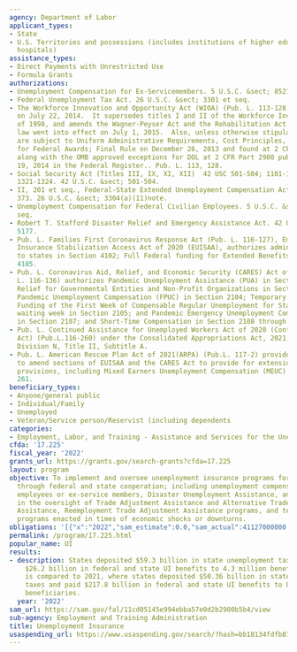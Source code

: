 ```yaml
---
agency: Department of Labor
applicant_types:
- State
- U.S. Territories and possessions (includes institutions of higher education and
  hospitals)
assistance_types:
- Direct Payments with Unrestricted Use
- Formula Grants
authorizations:
- Unemployment Compensation for Ex-Servicemembers. 5 U.S.C. &sect; 8521 et seq.
- Federal Unemployment Tax Act. 26 U.S.C. &sect; 3301 et seq.
- The Workforce Innovation and Opportunity Act (WIOA) (Pub. L. 113-128) was passed
  on July 22, 2014.  It supersedes titles I and II of the Workforce Investment Act
  of 1998, and amends the Wagner-Peyser Act and the Rehabilitation Act of 1973.  The
  law went into effect on July 1, 2015.  Also, unless otherwise stipulated, recipients
  are subject to Uniform Administrative Requirements, Cost Principles, and Audit Requirements
  for Federal Awards; Final Rule on December 26, 2013 and found at 2 CFR Part 200
  along with the OMB approved exceptions for DOL at 2 CFR Part 2900 published on December
  19, 2014 in the Federal Register.. Pub. L. 113, 128.
- Social Security Act (Titles III, IX, XI, XII)  42 USC 501-504; 1101-1110; 1320b-7;
  1321-1324. 42 U.S.C. &sect; 501-504.
- II, 201 et seq., Federal-State Extended Unemployment Compensation Act. Pub. L. 91,
  373. 26 U.S.C. &sect; 3304(a)(11)note.
- Unemployment Compensation for Federal Civilian Employees. 5 U.S.C. &sect; 8501 et
  seq.
- Robert T. Stafford Disaster Relief and Emergency Assistance Act. 42 U.S.C. &sect;
  5177.
- Pub. L. Families First Coronavirus Response Act (Pub. L. 116-127), Emergency Unemployment
  Insurance Stabilization Access Act of 2020 (EUISAA), authorizes administrative grants
  to states in Section 4102; Full Federal funding for Extended Benefits (EB) in Section
  4105.
- Pub. L. Coronavirus Aid, Relief, and Economic Security (CARES) Act of 2020 (Pub.
  L. 116-136) authorizes Pandemic Unemployment Assistance (PUA) in Section 2102; Emergency
  Relief for Governmental Entities and Non-Profit Organizations in Section 2103; Federal
  Pandemic Unemployment Compensation (FPUC) in Section 2104; Temporary Full Federal
  Funding of the First Week of Compensable Regular Unemployment for States with no
  waiting week in Section 2105; and Pandemic Emergency Unemployment Compensation (PEUC)
  in Section 2107; and Short-Time Compensation in Section 2108 through Section 2111.
- Pub. L. Continued Assistance for Unemployed Workers Act of 2020 (Continued Assistance
  Act) (Pub.L.116-260) under the Consolidated Appropriations Act, 2021, including
  Division N, Title II, Subtitle A.
- Pub. L. American Rescue Plan Act of 2021(ARPA) (Pub.L. 117-2) provides authorization
  to amend sections of EUISAA and the CARES Act to provide for extensions of UI related
  provisions, including Mixed Earners Unemployment Compensation (MEUC) in Section
  261.
beneficiary_types:
- Anyone/general public
- Individual/Family
- Unemployed
- Veteran/Service person/Reservist (including dependents
categories:
- Employment, Labor, and Training - Assistance and Services for the Unemployed
cfda: '17.225'
fiscal_year: '2022'
grants_url: https://grants.gov/search-grants?cfda=17.225
layout: program
objective: To implement and oversee unemployment insurance programs for eligible workers
  through federal and state cooperation; including unemployment compensation for federal
  employees or ex-service members, Disaster Unemployment Assistance, and to assist
  in the oversight of Trade Adjustment Assistance and Alternative Trade Adjustment
  Assistance, Reemployment Trade Adjustment Assistance programs, and temporary UI
  programs enacted in times of economic shocks or downturns.
obligations: '[{"x":"2022","sam_estimate":0.0,"sam_actual":41127000000.0,"usa_spending_actual":3955280203.64},{"x":"2023","sam_estimate":29277000000.0,"sam_actual":0.0,"usa_spending_actual":3701391786.5},{"x":"2024","sam_estimate":50017000000.0,"sam_actual":0.0,"usa_spending_actual":803070680.22}]'
permalink: /program/17.225.html
popular_name: UI
results:
- description: States deposited $59.3 billion in state unemployment taxes and paid
    $26.2 billion in federal and state UI benefits to 4.3 million beneficiaries. This
    is compared to 2021, where states deposited $50.36 billion in state unemployment
    taxes and paid $217.8 billion in federal and state UI benefits to 8.9 million
    beneficiaries.
  year: '2022'
sam_url: https://sam.gov/fal/11cd05145e994ebba57e0d2b2900b5b4/view
sub-agency: Employment and Training Administration
title: Unemployment Insurance
usaspending_url: https://www.usaspending.gov/search/?hash=bb18134fdfb87488ab962f3209c36b3b
---
```

